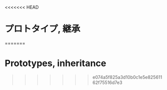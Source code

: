 <<<<<<< HEAD
# プロトタイプ, 継承
=======
# Prototypes, inheritance
>>>>>>> e074a5f825a3d10b0c1e5e82561162f75516d7e3
